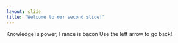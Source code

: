 ```yaml
---
layout: slide
title: "Welcome to our second slide!"
---
```

Knowledge is power, France is bacon
Use the left arrow to go back!
